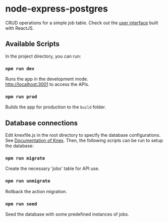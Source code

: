 # node-express-postgres
CRUD operations for a simple job table. Check out the [user interface](https://github.com/HYuanAi/react-crud) built with ReactJS.

## Available Scripts

In the project directory, you can run:

### `npm run dev`

Runs the app in the development mode.\
[http://localhost:3001](http://localhost:3000) to access the APIs.

### `npm run prod`

Builds the app for production to the `build` folder.

## Database connections

Edit knexfile.js in the root directory to specify the database configurations. See [Documentation of Knex](https://knexjs.org/). Then, the following scripts can be run to setup the database:

### `npm run migrate`

Create the necessary 'jobs' table for API use. 

### `npm run unmigrate`

Rollback the action migration.

### `npm run seed`

Seed the database with some predefined instances of jobs. 
